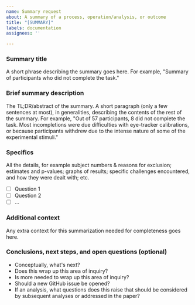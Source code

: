 ```yaml
---
name: Summary request
about: A summary of a process, operation/analysis, or outcome
title: "[SUMMARY]"
labels: documentation
assignees: ''

---
```


### Summary title

A short phrase describing the summary goes here. For example, "Summary of participants who did not complete the task."

### Brief summary description

The TL;DR/abstract of the summary. A short paragraph (only a few sentences at most), in generalities, describing the contents of the rest of the summary. For example, "Out of 57 participants, 8 did not complete the task. Most incompletions were due difficulties with eye-tracker calibrations, or because participants withdrew due to the intense nature of some of the experimental stimuli."

### Specifics

All the details, for example subject numbers & reasons for exclusion; estimates and p-values; graphs of results; specific challenges encountered, and how they were dealt with; etc.

- [ ] Question 1
- [ ] Question 2
- [ ] ...

### Additional context

Any extra context for this summarization needed for completeness goes here.

### Conclusions, next steps, and open questions (optional)

- Conceptually, what's next?
- Does this wrap up this area of inquiry?
- Is more needed to wrap up this area of inquiry?
- Should a new GitHub issue be opened?
- If an analysis, what questions does this raise that should be considered by subsequent analyses or addressed in the paper?
